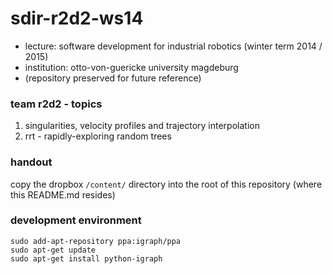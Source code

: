 # sdir-r2d2-ws14

* lecture: software development for industrial robotics (winter term 2014 / 2015)
* institution: otto-von-guericke university magdeburg
* (repository preserved for future reference)

### team r2d2 - topics
1. singularities, velocity profiles and trajectory interpolation
1. rrt - rapidly-exploring random trees

### handout
copy the dropbox ```/content/``` directory into the root of this repository (where this README.md resides)

### development environment
```
sudo add-apt-repository ppa:igraph/ppa
sudo apt-get update
sudo apt-get install python-igraph
```
